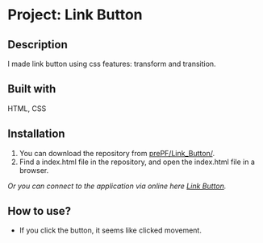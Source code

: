 # Project: Link Button

## Description

I made link button using css features: transform and transition.

## Built with

HTML, CSS

## Installation

1. You can download the repository from
[prePF/Link_Button/](https://github.com/leiachung41/prePF/tree/master/Link_Button/).
2. Find a index.html file in the repository, and open the index.html file in a browser.

*Or you can connect to the application via online here [Link Button](https://leiachung41.github.io/prePF/Link_Button/index.html).*

## How to use?

  - If you click the button, it seems like clicked movement.
